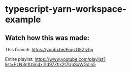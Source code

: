 # typescript-yarn-workspace-example

## Watch how this was made:

This branch: https://youtu.be/EoqzOEZIzhg

Entire playlist: https://www.youtube.com/playlist?list=PLN3n1USn4xll1d97ZtIk2t7UpSxWGdIn5
